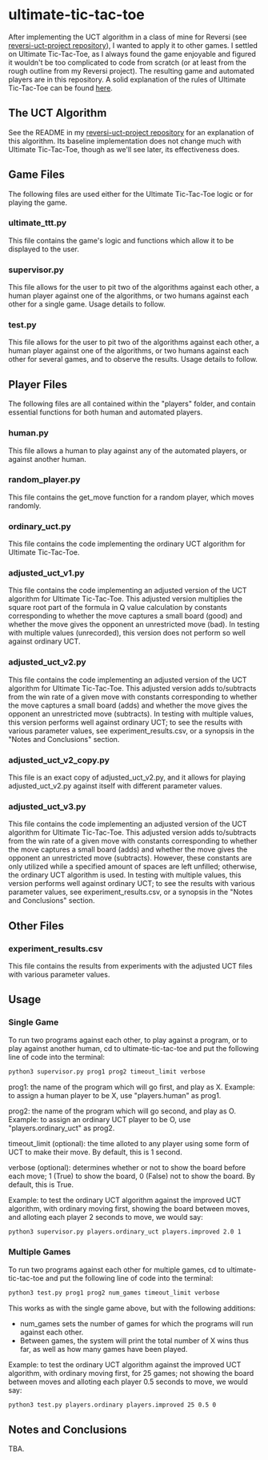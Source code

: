 # ultimate-tic-tac-toe

After implementing the UCT algorithm in a class of mine for Reversi (see [reversi-uct-project repository](https://github.com/nyfine99/reversi-uct-project)), I wanted to apply it to other games. I settled on Ultimate Tic-Tac-Toe, as I always found the game enjoyable and figured it wouldn't be too complicated to code from scratch (or at least from the rough outline from my Reversi project). The resulting game and automated players are in this repository. A solid explanation of the rules of Ultimate Tic-Tac-Toe can be found [here](https://mathwithbaddrawings.com/2013/06/16/ultimate-tic-tac-toe/).

## The UCT Algorithm

See the README in my [reversi-uct-project repository](https://github.com/nyfine99/reversi-uct-project) for an explanation of this algorithm. Its baseline implementation does not change much with Ultimate Tic-Tac-Toe, though as we'll see later, its effectiveness does.

## Game Files

The following files are used either for the Ultimate Tic-Tac-Toe logic or for playing the game.

### ultimate_ttt.py

This file contains the game's logic and functions which allow it to be displayed to the user.

### supervisor.py

This file allows for the user to pit two of the algorithms against each other, a human player against one of the algorithms, or two humans against each other for a single game. Usage details to follow.

### test.py

This file allows for the user to pit two of the algorithms against each other, a human player against one of the algorithms, or two humans against each other for several games, and to observe the results. Usage details to follow.

## Player Files

The following files are all contained within the "players" folder, and contain essential functions for both human and automated players.

### human.py

This file allows a human to play against any of the automated players, or against another human.

### random_player.py

This file contains the get_move function for a random player, which moves randomly.

### ordinary_uct.py

This file contains the code implementing the ordinary UCT algorithm for Ultimate Tic-Tac-Toe.

### adjusted_uct_v1.py

This file contains the code implementing an adjusted version of the UCT algorithm for Ultimate Tic-Tac-Toe. This adjusted version multiplies the square root part of the formula in Q value calculation by constants corresponding to whether the move captures a small board (good) and whether the move gives the opponent an unrestricted move (bad). In testing with multiple values (unrecorded), this version does not perform so well against ordinary UCT.

### adjusted_uct_v2.py

This file contains the code implementing an adjusted version of the UCT algorithm for Ultimate Tic-Tac-Toe. This adjusted version adds to/subtracts from the win rate of a given move with constants corresponding to whether the move captures a small board (adds) and whether the move gives the opponent an unrestricted move (subtracts). In testing with multiple values, this version performs well against ordinary UCT; to see the results with various parameter values, see experiment_results.csv, or a synopsis in the "Notes and Conclusions" section.

### adjusted_uct_v2_copy.py

This file is an exact copy of adjusted_uct_v2.py, and it allows for playing adjusted_uct_v2.py against itself with different parameter values.

### adjusted_uct_v3.py

This file contains the code implementing an adjusted version of the UCT algorithm for Ultimate Tic-Tac-Toe. This adjusted version adds to/subtracts from the win rate of a given move with constants corresponding to whether the move captures a small board (adds) and whether the move gives the opponent an unrestricted move (subtracts). However, these constants are only utilized while a specified amount of spaces are left unfilled; otherwise, the ordinary UCT algorithm is used. In testing with multiple values, this version performs well against ordinary UCT; to see the results with various parameter values, see experiment_results.csv, or a synopsis in the "Notes and Conclusions" section.

## Other Files

### experiment_results.csv

This file contains the results from experiments with the adjusted UCT files with various parameter values.

## Usage

### Single Game 
To run two programs against each other, to play against a program, or to play against another human, cd to ultimate-tic-tac-toe and put the following line of code into the terminal:

```bash
python3 supervisor.py prog1 prog2 timeout_limit verbose
```

prog1: the name of the program which will go first, and play as X. Example: to assign a human player to be X, use "players.human" as prog1.

prog2: the name of the program which will go second, and play as O. Example: to assign an ordinary UCT player to be O, use "players.ordinary_uct" as prog2.

timeout_limit (optional): the time alloted to any player using some form of UCT to make their move. By default, this is 1 second.

verbose (optional): determines whether or not to show the board before each move; 1 (True) to show the board, 0 (False) not to show the board. By default, this is True.

Example: to test the ordinary UCT algorithm against the improved UCT algorithm, with ordinary moving first, showing the board between moves, and alloting each player 2 seconds to move, we would say:

```bash
python3 supervisor.py players.ordinary_uct players.improved 2.0 1
```

### Multiple Games
To run two programs against each other for multiple games, cd to ultimate-tic-tac-toe and put the following line of code into the terminal:

```bash
python3 test.py prog1 prog2 num_games timeout_limit verbose
```

This works as with the single game above, but with the following additions: 

- num_games sets the number of games for which the programs will run against each other.
- Between games, the system will print the total number of X wins thus far, as well as how many games have been played.

Example: to test the ordinary UCT algorithm against the improved UCT algorithm, with ordinary moving first, for 25 games; not showing the board between moves and alloting each player 0.5 seconds to move, we would say:

```bash
python3 test.py players.ordinary players.improved 25 0.5 0
```

## Notes and Conclusions

TBA.